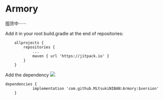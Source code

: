 # Armory
囤货中······


Add it in your root build.gradle at the end of repositories:
```
	allprojects {
		repositories {
			...
			maven { url 'https://jitpack.io' }
		}
	}
```
Add the dependency [![](https://jitpack.io/v/MitsukiNIBAN/Armory.svg)](https://jitpack.io/#MitsukiNIBAN/Armory)
```
dependencies {
	        implementation 'com.github.MitsukiNIBAN:Armory:$version'
	}
```
